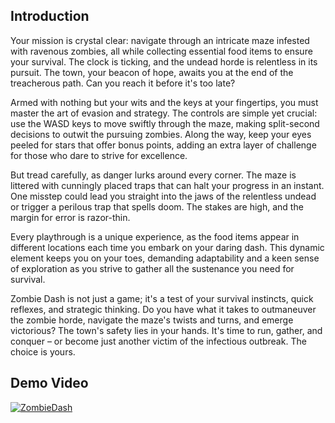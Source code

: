 **Introduction**
---
Your mission is crystal clear: navigate through an intricate maze infested with ravenous zombies, all while collecting essential food items to ensure your survival. The clock is ticking, and the undead horde is relentless in its pursuit. The town, your beacon of hope, awaits you at the end of the treacherous path. Can you reach it before it's too late?

Armed with nothing but your wits and the keys at your fingertips, you must master the art of evasion and strategy. The controls are simple yet crucial: use the WASD keys to move swiftly through the maze, making split-second decisions to outwit the pursuing zombies. Along the way, keep your eyes peeled for stars that offer bonus points, adding an extra layer of challenge for those who dare to strive for excellence.

But tread carefully, as danger lurks around every corner. The maze is littered with cunningly placed traps that can halt your progress in an instant. One misstep could lead you straight into the jaws of the relentless undead or trigger a perilous trap that spells doom. The stakes are high, and the margin for error is razor-thin.

Every playthrough is a unique experience, as the food items appear in different locations each time you embark on your daring dash. This dynamic element keeps you on your toes, demanding adaptability and a keen sense of exploration as you strive to gather all the sustenance you need for survival.

Zombie Dash is not just a game; it's a test of your survival instincts, quick reflexes, and strategic thinking. Do you have what it takes to outmaneuver the zombie horde, navigate the maze's twists and turns, and emerge victorious? The town's safety lies in your hands. It's time to run, gather, and conquer – or become just another victim of the infectious outbreak. The choice is yours.

**Demo Video**
---
[![ZombieDash](http://img.youtube.com/vi/_uVIVFhByXI/0.jpg)](http://www.youtube.com/watch?v=_uVIVFhByXI "Video Title")
